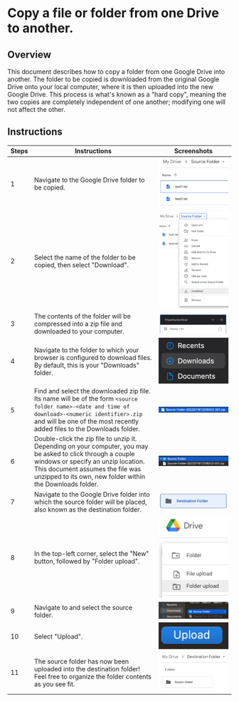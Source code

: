 # Copy a file or folder from one Drive to another.

## Overview

This document describes how to copy a folder from one Google Drive into
another. The folder to be copied is downloaded from the original Google Drive
onto your local computer, where it is then uploaded into the new Google
Drive. This process is what's known as a "hard copy", meaning the two copies are
completely independent of one another; modifying one will not affect the other.

## Instructions

|Steps|Instructions|Screenshots|
|-----|------------|-----------|
|1|Navigate to the Google Drive folder to be copied.|![](DocumentationScreenshots/driveSourceFolder.png)|
|2|Select the name of the folder to be copied, then select "Download".|![](DocumentationScreenshots/selectSourceFolder.png)|
|3|The contents of the folder will be compressed into a zip file and downloaded to your computer.|![](DocumentationScreenshots/zipSourceFolder.png)|
|4|Navigate to the folder to which your browser is configured to download files. By default, this is your "Downloads" folder.|![](DocumentationScreenshots/downloadsFolder.png)|
|5|Find and select the downloaded zip file. Its name will be of the form `<source folder name>-<date and time of download>-<numeric identifier>.zip` and will be one of the most recently added files to the Downloads folder.|![](DocumentationScreenshots/sourceFolderZip.png)|
|6|Double-click the zip file to unzip it. Depending on your computer, you may be asked to click through a couple windows or specify an unzip location. This document assumes the file was unzipped to its own, new folder within the Downloads folder.|![](DocumentationScreenshots/sourceFolderUnzip.png)|
|7|Navigate to the Google Drive folder into which the source folder will be placed, also known as the destination folder.|![](DocumentationScreenshots/destinationFolder.png)|
|8|In the top-left corner, select the "New" button, followed by "Folder upload".|![](DocumentationScreenshots/folderUpload.png)|
|9|Navigate to and select the source folder.|![](DocumentationScreenshots/sourceFolderUpload.png)|
|10|Select "Upload".|![](DocumentationScreenshots/upload.png)|
|11|The source folder has now been uploaded into the destination folder! Feel free to organize the folder contents as you see fit.|![](DocumentationScreenshots/sourceInDestination.png)|
